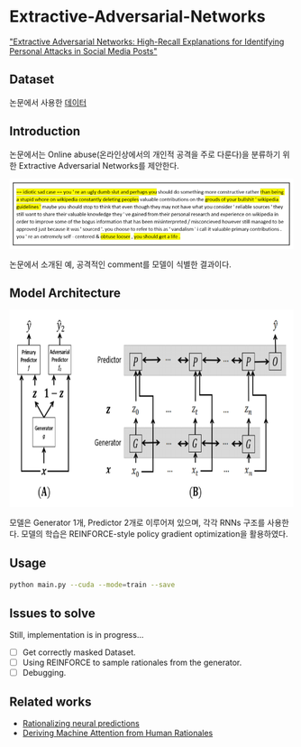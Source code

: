 # Extractive-Adversarial-Networks
["Extractive Adversarial Networks: High-Recall Explanations for Identifying Personal Attacks in Social Media Posts"](https://arxiv.org/abs/1809.01499)

## Dataset
논문에서 사용한 [데이터](https://meta.wikimedia.org/wiki/Research:Detox/Data_Release)

## Introduction
논문에서는 Online abuse(온라인상에서의 개인적 공격을 주로 다룬다)을 분류하기 위한 Extractive Adversarial Networks를 제안한다.

<p align="center">
    <img src="Figure/Figure1.png"/>
</p>
논문에서 소개된 예, 공격적인 comment를 모델이 식별한 결과이다.


## Model Architecture

<p align="center">
    <img src="Figure/model.png" height="350"/>
</p>

모델은 Generator 1개, Predictor 2개로 이루어져 있으며, 각각 RNNs 구조를 사용한다. 모델의 학습은 REINFORCE-style policy gradient optimization을 활용하였다.


## Usage
```bash
python main.py --cuda --mode=train --save
```

## Issues to solve
Still, implementation is in progress...

  - [ ] Get correctly masked Dataset.
  - [ ] Using REINFORCE to sample rationales from the generator.
  - [ ] Debugging.

## Related works
* [Rationalizing neural predictions](https://github.com/YujiaBao/R2A/tree/master/rationalization)
* [Deriving Machine Attention from Human Rationales](https://github.com/YujiaBao/R2A)

